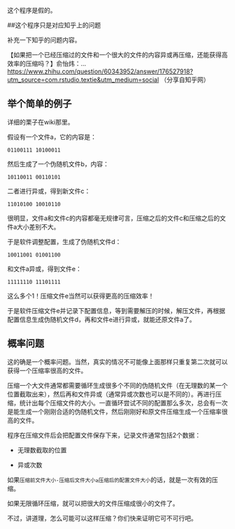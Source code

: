 这个程序是假的。

##这个程序只是对应知乎上的问题

补充一下知乎的问题内容。

【如果把一个已经压缩过的文件和一个很大的文件的内容异或再压缩，还能获得高效率的压缩吗？】俞怡炜：… https://www.zhihu.com/question/60343952/answer/176527918?utm_source=com.rstudio.textie&utm_medium=social （分享自知乎网）

## 举个简单的例子

详细的栗子在wiki那里。

假设有一个文件a，它的内容是：

`01100111 10100011`

然后生成了一个伪随机文件b，内容：

`10110011 00110101`

二者进行异或，得到新文件c：

`11010100 10010110`

很明显，文件a和文件c的内容都毫无规律可言，压缩之后的文件c和压缩之后的文件a大小差别不大。

于是软件调整配置，生成了伪随机文件d：

`10011001 01001100`

和文件a异或，得到文件e：

`11111110 11101111`

这么多个1！压缩文件e当然可以获得更高的压缩效率！

于是软件压缩文件e并记录下配置信息，等到需要解压的时候，解压文件，再根据配置信息生成伪随机文件d，再和文件e进行异或，就能还原文件a了。

## 概率问题

这的确是一个概率问题。当然，真实的情况不可能像上面那样只重复第二次就可以获得一个压缩率很高的文件。

压缩一个大文件通常都需要循环生成很多个不同的伪随机文件（在无理数的某一个位置截取出来），然后再和文件异或（通常异或次数也可以是不同的）。再进行压缩，统计出每个压缩文件的大小。一直循环尝试不同的配置那么多次，总会有一次是能生成一个刚刚合适的伪随机文件，然后刚刚好和原文件压缩生成一个压缩率很高的文件。

程序在压缩文件后会把配置文件保存下来，记录文件通常包括2个数据：

* 无理数截取的位置

* 异或次数

如果`压缩前文件大小-压缩后文件大小≥压缩后的配置文件大小`的话，就是一次有效的压缩。

如果无限循环压缩，就可以把很大的文件压缩成很小的文件了。

不过，讲道理，怎么可能可以这样压缩？你们快来证明它可不可行吧。
